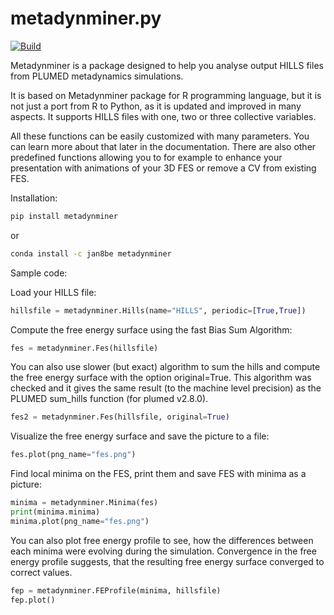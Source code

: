 # metadynminer.py

[![Build](https://github.com/Jan8be/metadynminer.py/actions/workflows/ci.yml/badge.svg)](https://github.com/Jan8be/metadynminer.py/actions/workflows/ci.yml)

Metadynminer is a package designed to help you analyse output HILLS files from PLUMED metadynamics simulations. 

It is based on Metadynminer package for R programming language, but it is not just a port from R to Python, as it is updated and improved in many aspects. It supports HILLS files with one, two or three collective variables. 

All these functions can be easily customized with many parameters. You can learn more about that later in the documentation. There are also other predefined functions allowing you to for example to enhance your presentation with animations of your 3D FES or remove a CV from existing FES. 

Installation:

```bash
pip install metadynminer
```

or

```bash
conda install -c jan8be metadynminer
```


Sample code:

Load your HILLS file: 

```python
hillsfile = metadynminer.Hills(name="HILLS", periodic=[True,True])
```

Compute the free energy surface using the fast Bias Sum Algorithm:

```python
fes = metadynminer.Fes(hillsfile)
```

You can also use slower (but exact) algorithm to sum the hills and compute the free energy surface 
with the option original=True. This algorithm was checked and it gives the same result 
(to the machine level precision) as the PLUMED sum_hills function (for plumed v2.8.0).

```python
fes2 = metadynminer.Fes(hillsfile, original=True)
```

Visualize the free energy surface and save the picture to a file:

```python
fes.plot(png_name="fes.png")
```

Find local minima on the FES, print them and save FES with minima as a picture:

```python
minima = metadynminer.Minima(fes)
print(minima.minima)
minima.plot(png_name="fes.png")
```

You can also plot free energy profile to see, how the differences between each minima were evolving 
during the simulation. Convergence in the free energy profile suggests, that the resulting free energy surface converged to correct values.

```python
fep = metadynminer.FEProfile(minima, hillsfile)
fep.plot()
```
